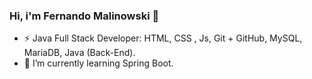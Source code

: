 ### Hi, i'm Fernando Malinowski 👋
- ⚡ Java Full Stack Developer: HTML, CSS , Js, Git + GitHub, MySQL, MariaDB, Java (Back-End).
- 🌱 I’m currently learning Spring Boot.





<!--
**fernandoasd/fernandoasd** is a ✨ _special_ ✨ repository because its `README.md` (this file) appears on your GitHub profile.

Here are some ideas to get you started:

- 🔭 I’m currently working on ...
- 🌱 I’m currently learning ...
- 👯 I’m looking to collaborate on ...
- 🤔 I’m looking for help with ...
- 💬 Ask me about ...
- 📫 How to reach me: ...
- 😄 Pronouns: ...
- ⚡ Fun fact: ...
-->
